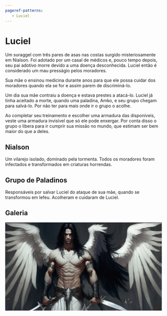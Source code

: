 ```yaml
---
pageref-patterns:
   - Luciel
---
```

# Luciel

Um suraggel com três pares de asas nas costas surgido misteriosamente em Nialson. Foi adotado por um casal de médicos e, pouco tempo depois, seu pai adotivo morre devido a uma doença desconhecida. Luciel então é considerado um mau presságio pelos moradores.

Sua mãe o ensinou medicina durante anos para que ele possa cuidar dos moradores quando ela se for e assim parem de discriminá-lo.

Um dia sua mãe contraiu a doença e estava prestes a atacá-lo. Luciel já tinha aceitado a morte, quando uma paladina, Amko, e seu grupo chegam para salvá-lo. Por não ter para mais onde ir o grupo o acolhe.

Ao completar seu treinamento e escolher uma armadura das disponíveis, veste uma armadura invisível que só ele pode enxergar. Por conta disso o grupo o libera para ir cumprir sua missão no mundo, que estimam ser bem maior do que a deles.

## Nialson

Um vilarejo isolado, dominado pela tormenta. Todos os moradores foram infectados e transformados em criaturas horrendas.

## Grupo de Paladinos

Responsáveis por salvar Luciel do ataque de sua mãe, quando se transformou em lefeu. Acolheram e cuidaram de Luciel.

## Galeria
![Luciel](./luciel-fullbody.jpg)
